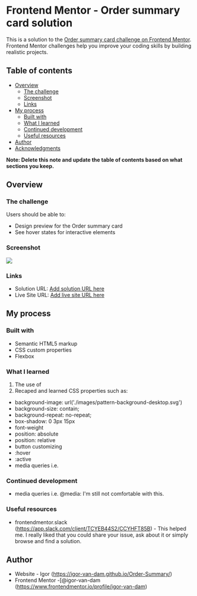 # Frontend Mentor - Order summary card solution

This is a solution to the [Order summary card challenge on Frontend Mentor](https://www.frontendmentor.io/challenges/order-summary-component-QlPmajDUj). Frontend Mentor challenges help you improve your coding skills by building realistic projects.

## Table of contents

- [Overview](#overview)
  - [The challenge](#the-challenge)
  - [Screenshot](#screenshot)
  - [Links](#links)
- [My process](#my-process)
  - [Built with](#built-with)
  - [What I learned](#what-i-learned)
  - [Continued development](#continued-development)
  - [Useful resources](#useful-resources)
- [Author](#author)
- [Acknowledgments](#acknowledgments)

**Note: Delete this note and update the table of contents based on what sections you keep.**

## Overview

### The challenge

Users should be able to:

- Design preview for the Order summary card
- See hover states for interactive elements

### Screenshot

![]('./images/Screenshot.png')

### Links

- Solution URL: [Add solution URL here](https://your-solution-url.com)
- Live Site URL: [Add live site URL here](https://igor-van-dam.github.io/Order-Summary/)

## My process

### Built with

- Semantic HTML5 markup
- CSS custom properties
- Flexbox

### What I learned

1. The use of <main>
2. Recaped and learned CSS properties such as:

- background-image: url('./images/pattern-background-desktop.svg')
- background-size: contain;
- background-repeat: no-repeat;
- box-shadow: 0 3px 15px
- font-weight
- position: absolute
- position: relative
- button customizing
- :hover
- :active
- media queries i.e.


### Continued development

- media queries i.e. @media: I'm still not comfortable with this.

### Useful resources

- frontendmentor.slack (https://app.slack.com/client/TCYEB44S2/CCYHFT85B) - This helped me. I really liked that you could share your issue, ask about it or simply browse and find a solution.

## Author

- Website - Igor (https://igor-van-dam.github.io/Order-Summary/)
- Frontend Mentor -[@igor-van-dam (https://www.frontendmentor.io/profile/igor-van-dam)
